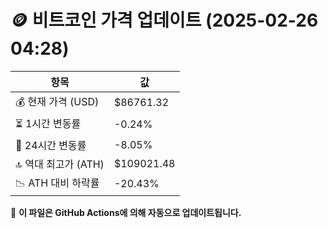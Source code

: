 # 🪙 비트코인 가격 업데이트 (2025-02-26 04:28)

| 항목                | 값 |
|--------------------|----------------|
| 💰 현재 가격 (USD) | $86761.32 |
| ⏳ 1시간 변동률    | -0.24% |
| 📆 24시간 변동률   | -8.05% |
| 🔝 역대 최고가 (ATH) | $109021.48 |
| 📉 ATH 대비 하락률 | -20.43% |

🔄 **이 파일은 GitHub Actions에 의해 자동으로 업데이트됩니다.**
